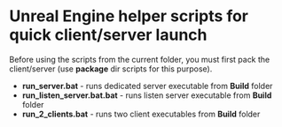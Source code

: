 # Unreal Engine helper scripts for quick client/server launch

Before using the scripts from the current folder, you must first pack the client/server (use **package** dir scripts for this purpose).

* **run_server.bat** - runs dedicated server executable from **Build** folder
* **run_listen_server.bat.bat** - runs listen server executable from **Build** folder
* **run_2_clients.bat** - runs two client executables from **Build** folder